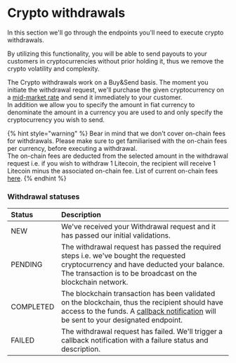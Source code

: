 # Crypto withdrawals

In this section we'll go through the endpoints you'll need to execute crypto withdrawals.

By utilizing this functionality, you will be able to send payouts to your customers in cryptocurrencies without prior holding it, thus we remove the crypto volatility and complexity.

The Crypto withdrawals work on a Buy&Send basis. The moment you initiate the withdrawal request, we'll purchase the given cryptocurrency on a [mid-market rate](https://blog.finrax.com/articles/why-is-your-crypto-payment-processing-not-working) and send it immediately to your customer.  
In addition we allow you to specify the amount in fiat currency to denominate the amount in a currency you are used to and only specify the cryptocurrency you wish to send.

{% hint style="warning" %}
Bear in mind that we don't cover on-chain fees for withdrawals. Please make sure to get familiarised with the on-chain fees per currency, before executing a withdrawal.  
The on-chain fees are deducted from the selected amount in the withdrawal request i.e. if you wish to withdraw 1 Litecoin,  the recipient will receive 1 Litecoin minus the associated on-chain fee. List of current on-chain fees [here](https://finrax.com/onchain-fees).
{% endhint %}

### Withdrawal statuses

| Status | Description |
| :--- | :--- |
| NEW | We've received your Withdrawal request and it has passed our initial validations. |
| PENDING | The withdrawal request has passed the required steps i.e. we've bought the requested cryptocurrency and have deducted your balance. The transaction is to be broadcast on the blockchain network. |
| COMPLETED | The blockchain transaction has been validated on the blockchain, thus the recipient should have access to the funds. A [callback notification](../callbacks/) will be sent to your designated endpoint. |
| FAILED | The withdrawal request has failed. We'll trigger a callback notification with a failure status and description. |



